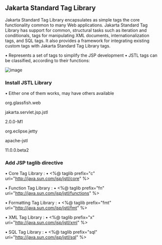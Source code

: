 ## Jakarta Standard Tag Library

Jakarta Standard Tag Library encapsulates as simple tags the core functionality common to many Web applications. Jakarta Standard Tag Library has support for common, structural tasks such as iteration and conditionals, tags for manipulating XML documents, internationalization tags, and SQL tags. It also provides a framework for integrating existing custom tags with Jakarta Standard Tag Library tags.

• Represents a set of tags to simplify the JSP development
• JSTL tags can be classified, according to their functions:


![image](https://github.com/PD-Repo-Point/jstl-intro-demo/assets/104901724/f7ea0a60-833f-4d0d-9eb6-a72cef75feb5)

### Install JSTL Library

• Either one of them works, may have others available

<dependency>
  
<groupId>org.glassfish.web</groupId>
  
<artifactId>jakarta.servlet.jsp.jstl</artifactId>
  
<version>2.0.0-M1</version>
  
</dependency>


<dependency>
  
<groupId>org.eclipse.jetty</groupId>
  
<artifactId>apache-jstl</artifactId>
  
<version>11.0.0.beta2</version>
  
</dependency>

### Add JSP taglib directive

• Core Tag Library :
• <%@ taglib prefix="c" uri="http://java.sun.com/jsp/jstl/core" %>

• Function Tag Library :
• <%@ taglib prefix="fn" 
uri="http://java.sun.com/jsp/jstl/functions" %>

• Formatting Tag Library : 
• <%@ taglib prefix="fmt" uri="http://java.sun.com/jsp/jstl/fmt" %>

• XML Tag Library : 
• <%@ taglib prefix="x" uri="http://java.sun.com/jsp/jstl/xml" %>

• SQL Tag Library : 
• <%@ taglib prefix="sql" uri="http://java.sun.com/jsp/jstl/sql" %>


